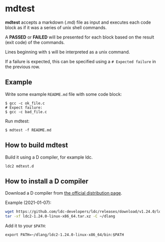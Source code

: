 # mdtest

**mdtest** accepts a markdown (.md) file as input and executes each code block
as if it was a series of unix shell commands. 

A **PASSED** or **FAILED** will be presented for each block based on the result
(exit code) of the commands.

Lines beginning with `$` will be interpreted as a unix command. 

If a failure is expected, this can be specified using a `# Expected failure` in 
the previous row.

## Example

Write some example `README.md` file with some code block:

```
$ gcc -c ok_file.c
# Expect failure:
$ gcc -c bad_file.c
```

Run mdtest:

```
$ mdtest -f README.md
```


## How to build mdtest

Build it using a D compiler, for example ldc.

```
ldc2 mdtest.d
```

## How to install a D compiler

Download a D compiler from [the official distribution page](https://github.com/ldc-developers/ldc/releases).

Example (2021-01-07):

```sh
wget https://github.com/ldc-developers/ldc/releases/download/v1.24.0/ldc2-1.24.0-linux-x86_64.tar.xz
tar -xf ldc2-1.24.0-linux-x86_64.tar.xz -C ~/dlang
```

Add it to your `$PATH`:
```
export PATH=~/dlang/ldc2-1.24.0-linux-x86_64/bin:$PATH
```
